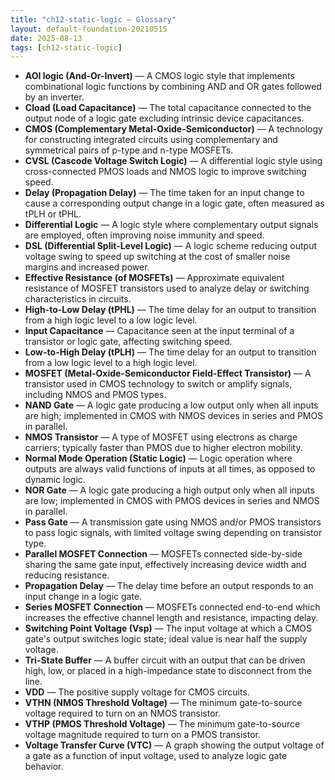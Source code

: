 ```yaml
---
title: "ch12-static-logic — Glossary"
layout: default-foundation-20210515
date: 2025-08-13
tags: [ch12-static-logic]
---
```


- **AOI logic (And-Or-Invert)** — A CMOS logic style that implements combinational logic functions by combining AND and OR gates followed by an inverter.  
- **Cload (Load Capacitance)** — The total capacitance connected to the output node of a logic gate excluding intrinsic device capacitances.  
- **CMOS (Complementary Metal-Oxide-Semiconductor)** — A technology for constructing integrated circuits using complementary and symmetrical pairs of p-type and n-type MOSFETs.  
- **CVSL (Cascode Voltage Switch Logic)** — A differential logic style using cross-connected PMOS loads and NMOS logic to improve switching speed.  
- **Delay (Propagation Delay)** — The time taken for an input change to cause a corresponding output change in a logic gate, often measured as tPLH or tPHL.  
- **Differential Logic** — A logic style where complementary output signals are employed, often improving noise immunity and speed.  
- **DSL (Differential Split-Level Logic)** — A logic scheme reducing output voltage swing to speed up switching at the cost of smaller noise margins and increased power.  
- **Effective Resistance (of MOSFETs)** — Approximate equivalent resistance of MOSFET transistors used to analyze delay or switching characteristics in circuits.  
- **High-to-Low Delay (tPHL)** — The time delay for an output to transition from a high logic level to a low logic level.  
- **Input Capacitance** — Capacitance seen at the input terminal of a transistor or logic gate, affecting switching speed.  
- **Low-to-High Delay (tPLH)** — The time delay for an output to transition from a low logic level to a high logic level.  
- **MOSFET (Metal-Oxide-Semiconductor Field-Effect Transistor)** — A transistor used in CMOS technology to switch or amplify signals, including NMOS and PMOS types.  
- **NAND Gate** — A logic gate producing a low output only when all inputs are high; implemented in CMOS with NMOS devices in series and PMOS in parallel.  
- **NMOS Transistor** — A type of MOSFET using electrons as charge carriers; typically faster than PMOS due to higher electron mobility.  
- **Normal Mode Operation (Static Logic)** — Logic operation where outputs are always valid functions of inputs at all times, as opposed to dynamic logic.  
- **NOR Gate** — A logic gate producing a high output only when all inputs are low; implemented in CMOS with PMOS devices in series and NMOS in parallel.  
- **Pass Gate** — A transmission gate using NMOS and/or PMOS transistors to pass logic signals, with limited voltage swing depending on transistor type.  
- **Parallel MOSFET Connection** — MOSFETs connected side-by-side sharing the same gate input, effectively increasing device width and reducing resistance.  
- **Propagation Delay** — The delay time before an output responds to an input change in a logic gate.  
- **Series MOSFET Connection** — MOSFETs connected end-to-end which increases the effective channel length and resistance, impacting delay.  
- **Switching Point Voltage (Vsp)** — The input voltage at which a CMOS gate's output switches logic state; ideal value is near half the supply voltage.  
- **Tri-State Buffer** — A buffer circuit with an output that can be driven high, low, or placed in a high-impedance state to disconnect from the line.  
- **VDD** — The positive supply voltage for CMOS circuits.  
- **VTHN (NMOS Threshold Voltage)** — The minimum gate-to-source voltage required to turn on an NMOS transistor.  
- **VTHP (PMOS Threshold Voltage)** — The minimum gate-to-source voltage magnitude required to turn on a PMOS transistor.  
- **Voltage Transfer Curve (VTC)** — A graph showing the output voltage of a gate as a function of input voltage, used to analyze logic gate behavior.
